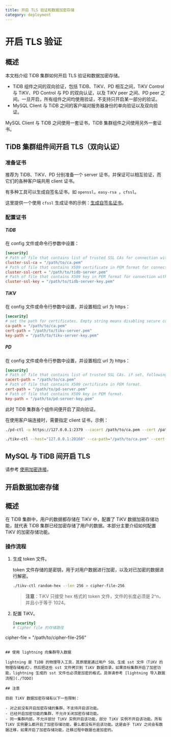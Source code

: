 ```yaml
---
title: 开启 TLS 验证和数据加密存储
category: deployment
---
```


# 开启 TLS 验证

## 概述

本文档介绍 TiDB 集群如何开启 TLS 验证和数据加密存储。

- TiDB 组件之间的双向验证，包括 TiDB、TiKV、PD 相互之间，TiKV Control 与 TiKV、PD Control 与 PD 的双向认证，以及 TiKV peer 之间、PD peer 之间。一旦开启，所有组件之间均使用验证，不支持只开启某一部分的验证。
- MySQL Client 与 TiDB 之间的客户端对服务器身份的单向验证以及双向验证。

MySQL Client 与 TiDB 之间使用一套证书，TiDB 集群组件之间使用另外一套证书。

## TiDB 集群组件间开启 TLS（双向认证）

### 准备证书

推荐为 TiDB、TiKV、PD 分别准备一个 server 证书，并保证可以相互验证，而它们的各种客户端共用 client 证书。

有多种工具可以生成自签名证书，如 `openssl`，`easy-rsa `，`cfssl`。

这里提供一个使用 `cfssl` 生成证书的示例：[生成自签名证书](../op-guide/generate-self-signed-certificates.md)。

### 配置证书

##### TiDB

在 config 文件或命令行参数中设置：

```toml
[security]
# Path of file that contains list of trusted SSL CAs for connection with cluster components.
cluster-ssl-ca = "/path/to/ca.pem"
# Path of file that contains X509 certificate in PEM format for connection with cluster components.
cluster-ssl-cert = "/path/to/tidb-server.pem"
# Path of file that contains X509 key in PEM format for connection with cluster components.
cluster-ssl-key = "/path/to/tidb-server-key.pem"
```

##### TiKV

在 config 文件或命令行参数中设置，并设置相应 url 为 https：

```toml
[security]
# set the path for certificates. Empty string means disabling secure connectoins.
ca-path = "/path/to/ca.pem"
cert-path = "/path/to/tikv-server.pem"
key-path = "/path/to/tikv-server-key.pem"
```

##### PD

在 config 文件或命令行参数中设置，并设置相应 url 为 https：

```toml
[security]
# Path of file that contains list of trusted SSL CAs. if set, following four settings shouldn't be empty
cacert-path = "/path/to/ca.pem"
# Path of file that contains X509 certificate in PEM format.
cert-path = "/path/to/pd-server.pem"
# Path of file that contains X509 key in PEM format.
key-path = "/path/to/pd-server-key.pem"
```

此时 TiDB 集群各个组件间便开启了双向验证。

在使用客户端连接时，需要指定 client 证书，示例：

```bash
./pd-ctl -u https://127.0.0.1:2379 --cacert /path/to/ca.pem --cert /path/to/client.pem --key /path/to/client-key.pem

./tikv-ctl --host="127.0.0.1:20160" --ca-path="/path/to/ca.pem" --cert-path="/path/to/client.pem" --key-path="/path/to/clinet-key.pem"
```

## MySQL 与 TiDB 间开启 TLS

请参考 [使用加密连接](../sql/encrypted-connections.md)。

## 开启数据加密存储

## 概述

在 TiDB 集群中，用户的数据都存储在 TiKV 中，配置了 TiKV 数据加密存储功能，就代表 TiDB 集群已经加密存储了用户的数据。本部分主要介绍如何配置 TiKV 的加密存储功能。

### 操作流程

1. 生成 token 文件。

    token 文件存储的是密钥，用于对用户数据进行加密，以及对已加密的数据进行解密。

    ```bash
    ./tikv-ctl random-hex --len 256 > cipher-file-256
    ```

    > **注意**：TiKV 只接受 hex 格式的 token 文件，文件的长度必须是 2^n，并且小于等于 1024。

2. 配置 TiKV。

    ```toml
    [security]
    # Cipher file 的存储路径
cipher-file = "/path/to/cipher-file-256"
```

## 使用 lightning 向集群导入数据

lightning 是 TiDB 的物理导入工具，其原理是通过用户 SQL 生成 sst 文件（TiKV 的物理存储格式），然后把这些 sst 文件拷贝到 TiKV 数据目录。如果目标集群开启了加密功能，lightning 生成的 sst 文件也必须是加密的格式。具体请参考 [lightning 导入数据流程](./TODO)

## 注意

目前 TiKV 数据加密存储有以下一些限制：

- 对之前没有开启加密存储的集群，不支持开启该功能。
- 已经开启加密功能的集群，不允许关闭加密存储功能。
- 同一集群内部，不允许部分 TiKV 实例开启该功能，部分 TiKV 实例不开启该功能。所有 TiKV 实例要么都开启了加密存储功能，要么都没有开启该功能。这是由于 TiKV 之间会有数据迁移，如果开启了加密存储功能，迁移过程中数据也是加密的。
